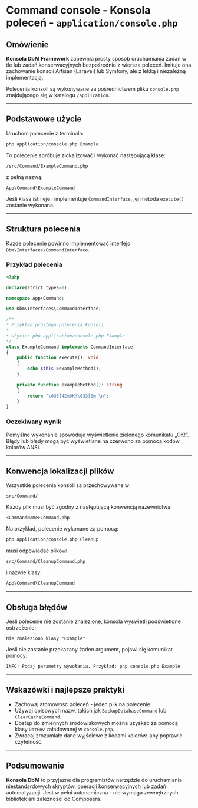 # Command console - Konsola poleceń - `application/console.php`

## Omówienie

**Konsola DbM Framework** zapewnia prosty sposób uruchamiania zadań w tle lub zadań konserwacyjnych bezpośrednio z wiersza poleceń.
Imituje ona zachowanie konsoli Artisan (Laravel) lub Symfony, ale z lekką i niezależną implementacją.

Polecenia konsoli są wykonywane za pośrednictwem pliku `console.php` znajdującego się w katalogu `/application`.

---

## Podstawowe użycie

Uruchom polecenie z terminala:

```bash
php application/console.php Example
```

To polecenie spróbuje zlokalizować i wykonać następującą klasę:

```
/src/Command/ExampleCommand.php
```

z pełną nazwą:

```
App\Command\ExampleCommand
```

Jeśli klasa istnieje i implementuje `CommandInterface`, jej metoda `execute()` zostanie wykonana.

---

## Struktura polecenia

Każde polecenie powinno implementować interfejs `Dbm\Interfaces\CommandInterface`.

### Przykład polecenia

```php
<?php

declare(strict_types=1);

namespace App\Command;

use Dbm\Interfaces\CommandInterface;

/**
* Przykład prostego polecenia konsoli.
*
* Użycie: php application/console.php Example
*/
class ExampleCommand implements CommandInterface
{
    public function execute(): void
    {
        echo $this->exampleMethod();
    }

    private function exampleMethod(): string
    {
        return "\033[42mOK!\033[0m \n";
    }
}
```

### Oczekiwany wynik

Pomyślne wykonanie spowoduje wyświetlenie zielonego komunikatu „OK!”.
Błędy lub błędy mogą być wyświetlane na czerwono za pomocą kodów kolorów ANSI.

---

## Konwencja lokalizacji plików

Wszystkie polecenia konsoli są przechowywane w:

```
src/Command/
```

Każdy plik musi być zgodny z następującą konwencją nazewnictwa:

```
<CommandName>Command.php
```

Na przykład, polecenie wykonane za pomocą:

```bash
php application/console.php Cleanup
```

musi odpowiadać plikowi:

```
src/Command/CleanupCommand.php
```

i nazwie klasy:

```php
App\Command\CleanupCommand
```

---

## Obsługa błędów

Jeśli polecenie nie zostanie znalezione, konsola wyświetli podświetlone ostrzeżenie:

```
Nie znaleziono klasy "Example"
```

Jeśli nie zostanie przekazany żaden argument, pojawi się komunikat pomocy:

```
INFO! Podaj parametry wywołania. Przykład: php console.php Example
```

---

## Wskazówki i najlepsze praktyki

- Zachowaj atomowość poleceń - jeden plik na polecenie.
- Używaj opisowych nazw, takich jak `BackupDatabaseCommand` lub `ClearCacheCommand`.
- Dostęp do zmiennych środowiskowych można uzyskać za pomocą klasy `DotEnv` załadowanej w `console.php`.
- Zwracaj zrozumiałe dane wyjściowe z kodami kolorów, aby poprawić czytelność.

---

## Podsumowanie

**Konsola DbM** to przyjazne dla programistów narzędzie do uruchamiania niestandardowych skryptów, operacji konserwacyjnych lub zadań automatyzacji.
Jest w pełni autonomiczna - nie wymaga zewnętrznych bibliotek ani zależności od Composera.

